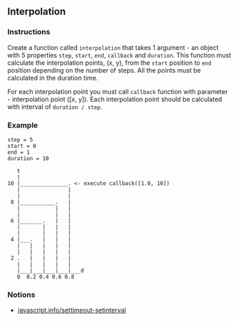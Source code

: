 ## Interpolation

### Instructions

Create a function called `interpolation` that takes 1 argument - an object with 5 properties
`step`, `start`, `end`, `callback` and `duration`.
This function must calculate the interpolation points, (x, y),
from the `start` position to `end` position depending on the number of steps.
All the points must be calculated in the duration time.

For each interpolation point you must call `callback` function with parameter - interpolation point ([x, y]).
Each interpolation point should be calculated with interval of `duration / step`.

### Example

```
step = 5
start = 0
end = 1
duration = 10

   t
   |
10 |_______________. <- execute callback([1.0, 10])
   |               |
   |               |
 8 |___________.   |
   |           |   |
   |           |   |
 6 |_______.   |   |
   |       |   |   |
   |       |   |   |
 4 |___.   |   |   |
   |   |   |   |   |
   |   |   |   |   |
 2 .   |   |   |   |
   |   |   |   |   |
   |___|___|___|___|___d
   0  0.2 0.4 0.6 0.8
```

### Notions

- [javascript.info/settimeout-setinterval](https://javascript.info/settimeout-setinterval)
